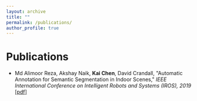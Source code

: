 ```yaml
---
layout: archive
title: ""
permalink: /publications/
author_profile: true
---
```


# Publications

- Md Alimoor Reza, Akshay Naik, **Kai Chen**, David Crandall, "Automatic Annotation for Semantic Segmentation in Indoor Scenes," *IEEE International Conference on Intelligent Robots and Systems (IROS), 2019* [[pdf]](<http://homes.sice.indiana.edu/mdreza/files/auto_annot_iros19.pdf>)

